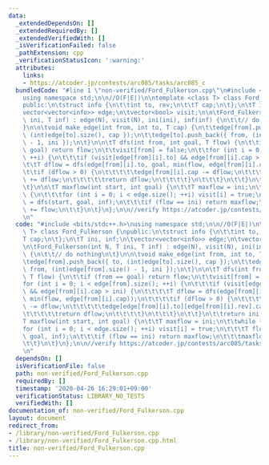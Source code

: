 ```yaml
---
data:
  _extendedDependsOn: []
  _extendedRequiredBy: []
  _extendedVerifiedWith: []
  _isVerificationFailed: false
  _pathExtension: cpp
  _verificationStatusIcon: ':warning:'
  attributes:
    links:
    - https://atcoder.jp/contests/arc085/tasks/arc085_c
  bundledCode: "#line 1 \"non-verified/Ford_Fulkerson.cpp\"\n#include <bits/stdc++.h>\n\
    using namespace std;\n\n//O(F|E|)\n\ntemplate <class T> class Ford_Fulkerson {\n\
    public:\n\tstruct info {\n\t\tint to, rev;\n\t\tT cap;\n\t};\n\tT ini, inf;\n\t\
    vector<vector<info>> edge;\n\tvector<bool> visit;\n\n\tFord_Fulkerson(int N, T\
    \ ini, T inf) : edge(N), visit(N), ini(ini), inf(inf) {\n\t\t// do nothing\n\t\
    }\n\n\tvoid make_edge(int from, int to, T cap) {\n\t\tedge[from].push_back({ to,\
    \ (int)edge[to].size(), cap });\n\t\tedge[to].push_back({ from, (int)edge[from].size()\
    \ - 1, ini });\n\t}\n\n\tT dfs(int from, int goal, T flow) {\n\t\tif (from ==\
    \ goal) return flow;\n\t\tvisit[from] = false;\n\t\tfor (int i = 0; i < edge[from].size();\
    \ ++i) {\n\t\t\tif (visit[edge[from][i].to] && edge[from][i].cap > ini) {\n\t\t\
    \t\tT dflow = dfs(edge[from][i].to, goal, min(flow, edge[from][i].cap));\n\t\t\
    \t\tif (dflow > 0) {\n\t\t\t\t\tedge[from][i].cap -= dflow;\n\t\t\t\t\tedge[edge[from][i].to][edge[from][i].rev].cap\
    \ += dflow;\n\t\t\t\t\treturn dflow;\n\t\t\t\t}\n\t\t\t}\n\t\t}\n\t\treturn ini;\n\
    \t}\n\n\tT maxflow(int start, int goal) {\n\t\tT maxflow = ini;\n\t\twhile (1)\
    \ {\n\t\t\tfor (int i = 0; i < edge.size(); ++i) visit[i] = true;\n\t\t\tT flow\
    \ = dfs(start, goal, inf);\n\t\t\tif (flow == ini) return maxflow;\n\t\t\tmaxflow\
    \ += flow;\n\t\t}\n\t}\n};\n\n//verify https://atcoder.jp/contests/arc085/tasks/arc085_c\n\
    \n"
  code: "#include <bits/stdc++.h>\nusing namespace std;\n\n//O(F|E|)\n\ntemplate <class\
    \ T> class Ford_Fulkerson {\npublic:\n\tstruct info {\n\t\tint to, rev;\n\t\t\
    T cap;\n\t};\n\tT ini, inf;\n\tvector<vector<info>> edge;\n\tvector<bool> visit;\n\
    \n\tFord_Fulkerson(int N, T ini, T inf) : edge(N), visit(N), ini(ini), inf(inf)\
    \ {\n\t\t// do nothing\n\t}\n\n\tvoid make_edge(int from, int to, T cap) {\n\t\
    \tedge[from].push_back({ to, (int)edge[to].size(), cap });\n\t\tedge[to].push_back({\
    \ from, (int)edge[from].size() - 1, ini });\n\t}\n\n\tT dfs(int from, int goal,\
    \ T flow) {\n\t\tif (from == goal) return flow;\n\t\tvisit[from] = false;\n\t\t\
    for (int i = 0; i < edge[from].size(); ++i) {\n\t\t\tif (visit[edge[from][i].to]\
    \ && edge[from][i].cap > ini) {\n\t\t\t\tT dflow = dfs(edge[from][i].to, goal,\
    \ min(flow, edge[from][i].cap));\n\t\t\t\tif (dflow > 0) {\n\t\t\t\t\tedge[from][i].cap\
    \ -= dflow;\n\t\t\t\t\tedge[edge[from][i].to][edge[from][i].rev].cap += dflow;\n\
    \t\t\t\t\treturn dflow;\n\t\t\t\t}\n\t\t\t}\n\t\t}\n\t\treturn ini;\n\t}\n\n\t\
    T maxflow(int start, int goal) {\n\t\tT maxflow = ini;\n\t\twhile (1) {\n\t\t\t\
    for (int i = 0; i < edge.size(); ++i) visit[i] = true;\n\t\t\tT flow = dfs(start,\
    \ goal, inf);\n\t\t\tif (flow == ini) return maxflow;\n\t\t\tmaxflow += flow;\n\
    \t\t}\n\t}\n};\n\n//verify https://atcoder.jp/contests/arc085/tasks/arc085_c\n\
    \n"
  dependsOn: []
  isVerificationFile: false
  path: non-verified/Ford_Fulkerson.cpp
  requiredBy: []
  timestamp: '2020-04-26 16:29:01+09:00'
  verificationStatus: LIBRARY_NO_TESTS
  verifiedWith: []
documentation_of: non-verified/Ford_Fulkerson.cpp
layout: document
redirect_from:
- /library/non-verified/Ford_Fulkerson.cpp
- /library/non-verified/Ford_Fulkerson.cpp.html
title: non-verified/Ford_Fulkerson.cpp
---
```

